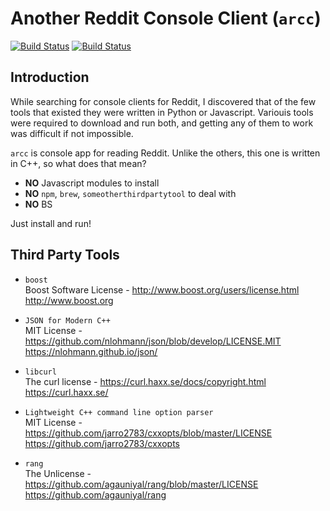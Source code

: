 # Another Reddit Console Client (`arcc`)

[![Build Status][travis-img]][travis]
[![Build Status][appveyor-img]][appveyor]

## Introduction

While searching for console clients for Reddit, I discovered that of the few tools that existed they were written in Python or Javascript. Variouis tools were required to download and run both, and getting any of them to work was difficult if not impossible. 

`arcc` is console app for reading Reddit. Unlike the others, this one is written in C++, so what does that mean?

* **NO** Javascript modules to install
* **NO** `npm`, `brew`, `someotherthirdpartytool` to deal with
* **NO** BS

Just install and run!

## Third Party Tools

* `boost`<br/>
Boost Software License - http://www.boost.org/users/license.html</br>
http://www.boost.org

* `JSON for Modern C++`<br/>
MIT License - https://github.com/nlohmann/json/blob/develop/LICENSE.MIT<br/>
https://nlohmann.github.io/json/

* `libcurl`<br/>
The curl license - https://curl.haxx.se/docs/copyright.html</br>
https://curl.haxx.se/

* `Lightweight C++ command line option parser`<br/>
MIT License - https://github.com/jarro2783/cxxopts/blob/master/LICENSE<br/>
https://github.com/jarro2783/cxxopts


* `rang`<br/>
The Unlicense - https://github.com/agauniyal/rang/blob/master/LICENSE<br/>
https://github.com/agauniyal/rang

<!-- footnotes -->
[travis-img]: https://travis-ci.org/zethon/arcc.svg?branch=master
[travis]: https://travis-ci.org/zethon/arcc

[appveyor-img]: https://ci.appveyor.com/api/projects/status/goko4jxjkxhmvchq?svg=true
[appveyor]: https://ci.appveyor.com/project/zethon/arcc